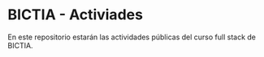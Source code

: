 # BICTIA - Activiades

En este repositorio estarán las actividades públicas del curso full stack de BICTIA.
